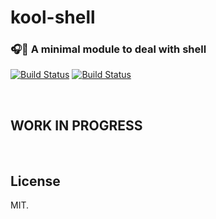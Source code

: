 # kool-shell
### :headphones::microphone: A minimal module to deal with shell

[![Build Status](https://ci.appveyor.com/api/projects/status/blsw86geesww5453/branch/v1?svg=true)](https://ci.appveyor.com/project/pqml/kool-shell/branch/v1)
[![Build Status](https://secure.travis-ci.org/pqml/kool-shell.svg?branch=v1)](https://travis-ci.org/pqml/kool-shell)

<br>

## WORK IN PROGRESS

<br>

## License
MIT.
